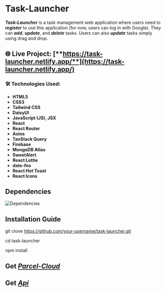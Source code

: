 # Task-Launcher  

**_Task-Launcher_** is a task management web application where users need to ***register*** to use this application (for now, users can log in with Google). They can ***add***, ***update***, and ***delete*** tasks. Users can also ***update*** tasks simply using drag and drop.  

## 🌐 Live Project: [**https://task-launcher.netlify.app/**](https://task-launcher.netlify.app/)  

### 🛠️ Technologies Used:  

- **HTML5**
- **CSS3**
- **Tailwind CSS**
- **DaisyUI**
- **JavaScript (JS), JSX**
- **React**
- **React Router**
- **Axios**
- **TanStack Query**
- **Firebase**
- **MongoDB Atlas**
- **SweetAlert**
- **React Lottie**
- **date-fns**
- **React Hot Toast**
- **React Icons**

## Dependencies

![Dependencies](https://i.ibb.co.com/ks3npkG2/dependencies.png)  

## Installation Guide

 git clone https://github.com/your-username/task-launcher.git

 cd task-launcher

npm install

 ## Get [*_Parcel-Cloud_*](https://parcel-cloud.netlify.app/) 
 ## Get [*_Api_*](https://y-nu-two.vercel.app/) 